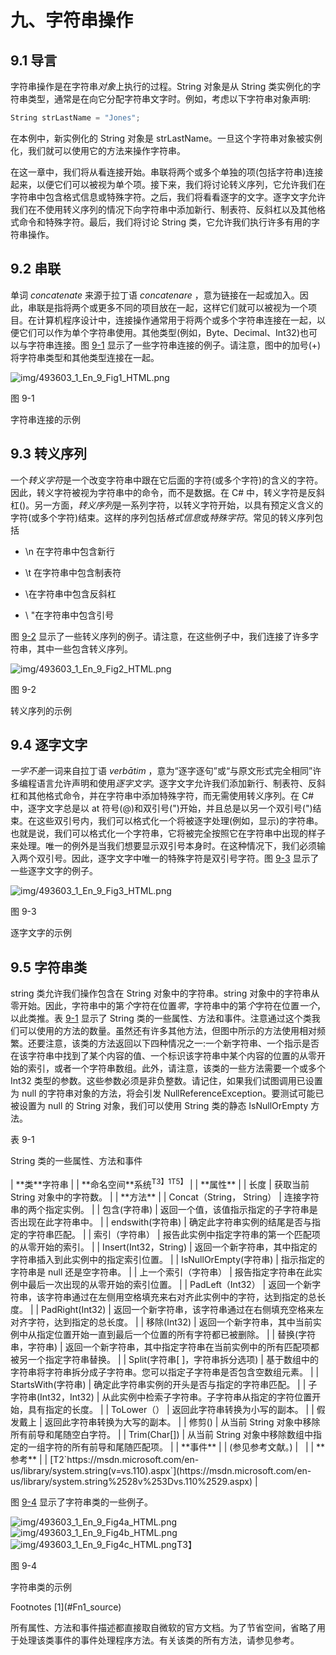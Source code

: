 # 九、字符串操作

## 9.1 导言

字符串操作是在字符串*对象*上执行的过程。String 对象是从 String 类实例化的字符串类型，通常是在向它分配字符串文字时。例如，考虑以下字符串对象声明:

```cs
String strLastName = "Jones";

```

在本例中，新实例化的 String 对象是 strLastName。一旦这个字符串对象被实例化，我们就可以使用它的方法来操作字符串。

在这一章中，我们将从看连接开始。串联将两个或多个单独的项(包括字符串)连接起来，以便它们可以被视为单个项。接下来，我们将讨论转义序列，它允许我们在字符串中包含格式信息或特殊字符。之后，我们将看看逐字的文字。逐字文字允许我们在不使用转义序列的情况下向字符串中添加新行、制表符、反斜杠以及其他格式命令和特殊字符。最后，我们将讨论 String 类，它允许我们执行许多有用的字符串操作。

## 9.2 串联

单词 *concatenate* 来源于拉丁语 *concatenare* ，意为链接在一起或加入。因此，串联是指将两个或更多不同的项目放在一起，这样它们就可以被视为一个项目。在计算机程序设计中，连接操作通常用于将两个或多个字符串连接在一起，以便它们可以作为单个字符串使用。其他类型(例如，Byte、Decimal、Int32)也可以与字符串连接。图 [9-1](#Fig1) 显示了一些字符串连接的例子。请注意，图中的加号(+)将字符串类型和其他类型连接在一起。

![img/493603_1_En_9_Fig1_HTML.png](img/493603_1_En_9_Fig1_HTML.png)

图 9-1

字符串连接的示例

## 9.3 转义序列

一个*转义字符*是一个改变字符串中跟在它后面的字符(或多个字符)的含义的字符。因此，转义字符被视为字符串中的命令，而不是数据。在 C# 中，转义字符是反斜杠(\)。另一方面，*转义序列*是一系列字符，以转义字符开始，以具有预定义含义的字符(或多个字符)结束。这样的序列包括*格式信息*或*特殊字符*。常见的转义序列包括

*   \n 在字符串中包含新行

*   \t 在字符串中包含制表符

*   \\在字符串中包含反斜杠

*   \ "在字符串中包含引号

图 [9-2](#Fig2) 显示了一些转义序列的例子。请注意，在这些例子中，我们连接了许多字符串，其中一些包含转义序列。

![img/493603_1_En_9_Fig2_HTML.png](img/493603_1_En_9_Fig2_HTML.png)

图 9-2

转义序列的示例

## 9.4 逐字文字

*一字不差*一词来自拉丁语 *verbātim* ，意为“逐字逐句”或“与原文形式完全相同”许多编程语言允许声明和使用*逐字文字*。逐字文字允许我们添加新行、制表符、反斜杠和其他格式命令，并在字符串中添加特殊字符，而无需使用转义序列。在 C# 中，逐字文字总是以 at 符号(@)和双引号(")开始，并且总是以另一个双引号(")结束。在这些双引号内，我们可以格式化一个将被逐字处理(例如，显示)的字符串。也就是说，我们可以格式化一个字符串，它将被完全按照它在字符串中出现的样子来处理。唯一的例外是当我们想要显示双引号本身时。在这种情况下，我们必须输入两个双引号。因此，逐字文字中唯一的特殊字符是双引号字符。图 [9-3](#Fig3) 显示了一些逐字文字的例子。

![img/493603_1_En_9_Fig3_HTML.png](img/493603_1_En_9_Fig3_HTML.png)

图 9-3

逐字文字的示例

## 9.5 字符串类

string 类允许我们操作包含在 String 对象中的字符串。string 对象中的字符串从零开始。因此，字符串中的第*个*字符在位置*零*，字符串中的第*个*字符在位置*一个*，以此类推。表 [9-1](#Tab1) 显示了 String 类的一些属性、方法和事件。注意通过这个类我们可以使用的方法的数量。虽然还有许多其他方法，但图中所示的方法使用相对频繁。还要注意，该类的方法返回以下四种情况之一:一个新字符串、一个指示是否在该字符串中找到了某个内容的值、一个标识该字符串中某个内容的位置的从零开始的索引，或者一个字符串数组。此外，请注意，该类的一些方法需要一个或多个 Int32 类型的参数。这些参数必须是非负整数。请记住，如果我们试图调用已设置为 null 的字符串对象的方法，将会引发 NullReferenceException。要测试可能已被设置为 null 的 String 对象，我们可以使用 String 类的静态 IsNullOrEmpty 方法。

表 9-1

String 类的一些属性、方法和事件

<colgroup><col class="tcol1 align-left"> <col class="tcol2 align-left"></colgroup> 
| **类**字符串 |
| **命名空间**系统<sup>T3】1T5】</sup> |
| **属性** |
| 长度 | 获取当前 String 对象中的字符数。 |
| **方法** |
| Concat（String， String） | 连接字符串的两个指定实例。 |
| 包含(字符串) | 返回一个值，该值指示指定的子字符串是否出现在此字符串中。 |
| endswith(字符串) | 确定此字符串实例的结尾是否与指定的字符串匹配。 |
| 索引（字符串） | 报告此实例中指定字符串的第一个匹配项的从零开始的索引。 |
| Insert(Int32，String) | 返回一个新字符串，其中指定的字符串插入到此实例中的指定索引位置。 |
| IsNullOrEmpty(字符串) | 指示指定的字符串是 null 还是空字符串。 |
| 上一个索引（字符串） | 报告指定字符串在此实例中最后一次出现的从零开始的索引位置。 |
| PadLeft（Int32） | 返回一个新字符串，该字符串通过在左侧用空格填充来右对齐此实例中的字符，达到指定的总长度。 |
| PadRight(Int32) | 返回一个新字符串，该字符串通过在右侧填充空格来左对齐字符，达到指定的总长度。 |
| 移除(Int32) | 返回一个新字符串，其中当前实例中从指定位置开始一直到最后一个位置的所有字符都已被删除。 |
| 替换(字符串，字符串) | 返回一个新字符串，其中指定字符串在当前实例中的所有匹配项都被另一个指定字符串替换。 |
| Split(字符串[ ]，字符串拆分选项) | 基于数组中的字符串将字符串拆分成子字符串。您可以指定子字符串是否包含空数组元素。 |
| StartsWith(字符串) | 确定此字符串实例的开头是否与指定的字符串匹配。 |
| 子字符串(Int32，Int32) | 从此实例中检索子字符串。子字符串从指定的字符位置开始，具有指定的长度。 |
| ToLower（） | 返回此字符串转换为小写的副本。 |
| 假发戴上 | 返回此字符串转换为大写的副本。 |
| 修剪() | 从当前 String 对象中移除所有前导和尾随空白字符。 |
| Trim(Char[]) | 从当前 String 对象中移除数组中指定的一组字符的所有前导和尾随匹配项。 |
| **事件** |
| (参见参考文献。) |   |
| **参考** |
| [T2`https://msdn.microsoft.com/en-us/library/system.string(v=vs.110).aspx`](https://msdn.microsoft.com/en-us/library/system.string%2528v%253Dvs.110%2529.aspx) |

图 [9-4](#Fig4) 显示了字符串类的一些例子。

![img/493603_1_En_9_Fig4a_HTML.png](img/493603_1_En_9_Fig4a_HTML.png)![img/493603_1_En_9_Fig4b_HTML.png](img/493603_1_En_9_Fig4b_HTML.png)![img/493603_1_En_9_Fig4c_HTML.png](img/493603_1_En_9_Fig4c_HTML.png)T3】

图 9-4

字符串类的示例

<aside aria-label="Footnotes" class="FootnoteSection" epub:type="footnotes">Footnotes [1](#Fn1_source)

所有属性、方法和事件描述都直接取自微软的官方文档。为了节省空间，省略了用于处理该类事件的事件处理程序方法。有关该类的所有方法，请参见参考。

 </aside>